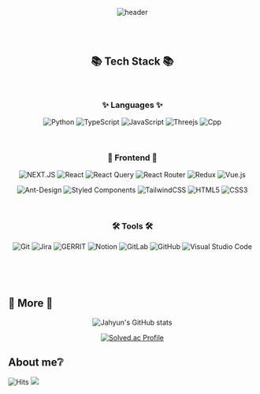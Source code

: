 <div align="center">

![header](https://capsule-render.vercel.app/api?type=rounded&color=timeGradient&text=Welcome%20to%20JaHyun's%20GitHub%20👋&animation=twinkling&fontSize=40&fontAlignY=50&fontAlign=50&height=180)

</div>

<br/>
<br/>

<div align=center>
	<h2>📚 Tech Stack 📚</h2>
</div>

<div align="center">
<br/>
<h3>✨ Languages ✨</h3>

![Python](https://img.shields.io/badge/Python-3776AB.svg?&style=flat-square&logo=Python&logoColor=white)
![TypeScript](https://img.shields.io/badge/TypeScript-007ACC?style=flat-square&logo=typescript&logoColor=white)
![JavaScript](https://img.shields.io/badge/Javascript-F7DF1E?style=flat-square&logo=javascript&logoColor=white)
![Threejs](https://img.shields.io/badge/threejs-black?style=flat-square&logo=three.js&logoColor=white)
![Cpp](https://img.shields.io/badge/c++-00599C?style=flat-square&logo=c%2B%2B&logoColor=white)

<br/>
<h3>🎨 Frontend 🎨</h3>

![NEXT.JS](https://img.shields.io/badge/Next.js-000000?style=flat-square&logo=Next.js&logoColor=white)
![React](https://img.shields.io/badge/react-%2320232a.svg?style=flat-square&logo=react&logoColor=%2361DAFB)
![React Query](https://img.shields.io/badge/-React%20Query-FF4154?style=flat-square&logo=react%20query&logoColor=white)
![React Router](https://img.shields.io/badge/React_Router-CA4245?style=flat-square&logo=react-router&logoColor=white)
![Redux](https://img.shields.io/badge/redux-%23593d88.svg?style=flat-square&logo=redux&logoColor=white)
![Vue.js](https://img.shields.io/badge/vuejs-%2335495e.svg?style=flat-square&logo=vuedotjs&logoColor=%234FC08D)

![Ant-Design](https://img.shields.io/badge/-AntDesign-%230170FE?style=flat-square&logo=ant-design&logoColor=white)
![Styled Components](https://img.shields.io/badge/styled--components-DB7093?style=flat-square&logo=styled-components&logoColor=white)
![TailwindCSS](https://img.shields.io/badge/tailwindcss-%2338B2AC.svg?style=flat-square&logo=tailwind-css&logoColor=white)
![HTML5](https://img.shields.io/badge/Html5-%23E34F26.svg?style=flat-square&logo=html5&logoColor=white)
![CSS3](https://img.shields.io/badge/Css3-%231572B6.svg?style=flat-square&logo=css3&logoColor=white)

<!-- <br/>
<p>✨ Backend ✨</p>

![django](https://img.shields.io/badge/django-092E20?style=flat-square&logo=django&logoColor=white) -->

<br/>
<h3>🛠 Tools 🛠</h3>

![Git](https://img.shields.io/badge/git-%23F05033.svg?style=flat-square&logo=git&logoColor=white)
![Jira](https://img.shields.io/badge/jira-%230A0FFF.svg?style=flat-square&logo=jira&logoColor=white)
![GERRIT](https://img.shields.io/badge/Gerrit-EEEEEE?style=flat-square&logo=gerrit&logoColor=white)
![Notion](https://img.shields.io/badge/Notion-%23000000.svg?style=flat-square&logo=notion&logoColor=white)
![GitLab](https://img.shields.io/badge/gitlab-%23181717.svg?style=flat-square&logo=gitlab&logoColor=white)
![GitHub](https://img.shields.io/badge/github-%23121011.svg?style=flat-square&logo=github&logoColor=white)
![Visual Studio Code](https://img.shields.io/badge/Visual%20Studio%20Code-0078d7.svg?style=flat-square&logo=visual-studio-code&logoColor=white)

<br/>

</div>

<br/>
<br/>

<div>
	<h2>🎀 More 🎀</h2>
</div>

<div align=center>


![Jahyun's GitHub stats](https://github-readme-stats.vercel.app/api?username=YOONJAHYUN&show_icons=true&theme=solarized-light)

[![Solved.ac
Profile](http://mazassumnida.wtf/api/generate_badge?boj=jalonge)](https://solved.ac/jalonge)

</div>

<div>
	<h2>About me❔</h2>
</div>


![Hits](https://hits.seeyoufarm.com/api/count/incr/badge.svg?url=https%3A%2F%2Fgithub.com%2FYOONJAHYUN%2Fhit-counter&count_bg=%23B4B4B4&title_bg=%23FF3C3C&icon=sparkpost.svg&icon_color=%23FFFFFF&title=hits&edge_flat=false)
<a href="https://www.instagram.com/y00njahyun/?hl=ko" target="_blank"><img src="https://img.shields.io/badge/Instagram-E4405F?style=flat&logo=Instagram&logoColor=white"/></a>


